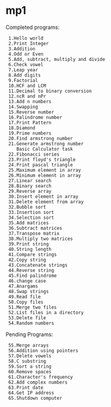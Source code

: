 mp1
===

Completed programs:

     1.Hello world
     2.Print Integer
     3.Addition
     4.Odd or Even
     5.Add, subtract, multiply and divide
     6.Check vowel
     7.Leap year
     8.Add digits
     9.Factorial
     10.HCF and LCM
     11.Decimal to binary conversion
     12.ncR and nPr
     13.Add n numbers
     14.Swapping
     15.Reverse number
     16.Palindrome number
     17.Print Pattern
     18.Diamond
     19.Prime numbers
     20.Find armstrong number
     21.Generate armstrong number
        Basic Calculator task 
     22.Fibonacci series
     23.Print floyd's triangle
     24.Print pascal triangle
     25.Maximum element in array
     26.Minimum element in array
     27.Linear search
     28.Binary search
     29.Reverse array
     30.Insert element in array
     31.Delete element from array
     32.Bubble sort
     33.Insertion sort
     34.Selection sort
     35.Add matrices
     36.Subtract matrices
     37.Transpose matrix
     38.Multiply two matrices
     39.Print string
     40.String length
     41.Compare strings
     42.Copy string
     43.Concatenate strings
     44.Reverse string
     45.Find palindrome
     46.change case
     47.Anargams
     48.Swap strings
     49.Read file
     50.Copy files
     51.Merge two files
     52.List files in a directory
     53.Delete file
     54.Random numbers

Pending Programs:
    
     55.Merge arrays
     56.Addition using pointers 
     57.Delete vowels
     58.C substring
     59.Sort a string
     60.Remove spaces 
     61.Character's frequency
     62.Add complex numbers
     63.Print date
     64.Get IP address
     65.Shutdown computer
